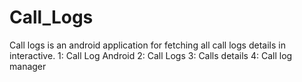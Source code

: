 # Call_Logs
Call logs is an android application for fetching all call logs details in interactive.
1: Call Log Android
2: Call Logs
3: Calls details
4: Call log manager
